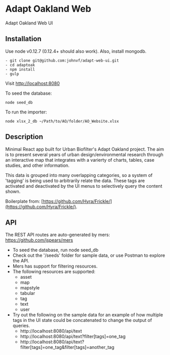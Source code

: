 # Adapt Oakland Web
Adapt Oakland Web UI

## Installation

Use node v0.12.7 (0.12.4+ should also work). Also, install mongodb.
```
- git clone git@github.com:johnvf/adapt-web-ui.git
- cd adaptoak
- npm install
- gulp
```
Visit [http://localhost:8080](http://localhost:8080)

To seed the database:
```
node seed_db
```
To run the importer:
```
node xlsx_2_db ~/Path/to/AO/folder/AO_Website.xlsx
```

## Description

Minimal React app built for Urban Biofilter's Adapt Oakland project. The aim is to present several years of urban design/environmental research through an interactive map that integrates with a varierty of charts, tables, case studies, and other information.

This data is grouped into many overlapping categories, so a system of 'tagging' is being used to arbitrarily relate the data. These tags are activated and deactivated by the UI menus to selectively query the content shown. 

Boilerplate from: [https://github.com/Hyra/Frickle/](https://github.com/Hyra/Frickle/).


## API
The REST API routes are auto-generated by mers: https://github.com/jspears/mers

- To seed the database, run node seed_db
- Check out the '/seeds' folder for sample data, or use Postman to explore the API.
- Mers has support for filtering resources. 
- The following resources are supported:
  - asset
  - map
  - mapstyle
  - tabular
  - tag
  - text
  - user
- Try out the following on the sample data for an example of how multiple tags in the UI state could be concatenated to change the output of queries.
  - http://localhost:8080/api/text
  - http://localhost:8080/api/text?filter[tags]=one_tag
  - http://localhost:8080/api/text?filter[tags]=one_tag&filter[tags]=another_tag
